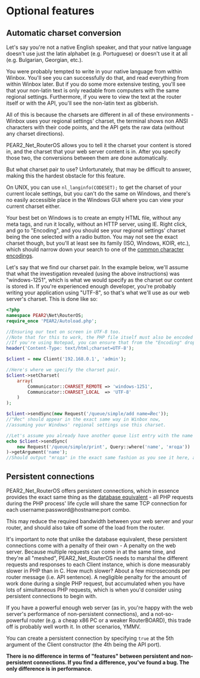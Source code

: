 # Optional features

## Automatic charset conversion
Let's say you're not a native English speaker, and that your native language doesn't use just the latin alphabet (e.g. Portuguese) or doesn't use it at all (e.g. Bulgarian, Georgian, etc.).

You were probably tempted to write in your native language from within Winbox. You'll see you can successfully do that, and read everything from within Winbox later. But if you do some more extensive testing, you'll see that your non-latin text is only readable from computers with the same regional settings. Furthermore, if you were to view the text at the router itself or with the API, you'll see the non-latin text as gibberish.

All of this is because the charsets are different in all of these environments - Winbox uses your regional settings' charset, the terminal shows non ANSI characters with their code points, and the API gets the raw data (without any charset directions).

PEAR2_Net_RouterOS allows you to tell it the charset your content is stored in, and the charset that your web server content is in. After you specify those two, the conversions between them are done automatically.

But what charset pair to use? Unfortunately, that may be difficult to answer, making this the hardest obstacle for this feature.

On UNIX, you can use ```nl_langinfo(CODESET);``` to get the charset of your current locale settings, but you can't do the same on Windows, and there's no easily accessible place in the Windows GUI where you can view your current charset either.

Your best bet on Windows is to create an empty HTML file, without any meta tags, and run it locally, without an HTTP server, using IE. Right click, and go to "Encoding", and you should see your regional settings' charset being the one selected with a radio button. You may not see the exact charset though, but you'll at least see its family (ISO, Windows, KOIR, etc.), which should narrow down your search to one of the [common character encodings](http://en.wikipedia.org/wiki/Character_encoding#Common_character_encodings).

Let's say that we find our charset pair. In the example below, we'll assume that what the investigation revealed (using the above instructions) was "windows-1251", which is what we would specify as the charset our content is stored in. If you're experienced enough developer, you're probably writing your application using "UTF-8", so that's what we'll use as our web server's charset. This is done like so:

```php
<?php
namespace PEAR2\Net\RouterOS;
require_once 'PEAR2/Autoload.php';

//Ensuring our text on screen in UTF-8 too.
//Note that for this to work, the PHP file itself must also be encoded with UTF-8.
//If you're using Notepad, you can ensure that from the "Encoding" drop down at the "Save As..." dialog.
header('Content-Type: text/html;charset=UTF-8');

$client = new Client('192.168.0.1', 'admin');

//Here's where we specify the charset pair.
$client->setCharset(
    array(
        Communicator::CHARSET_REMOTE => 'windows-1251',
        Communicator::CHARSET_LOCAL  => 'UTF-8'
    )
);

$client->sendSync(new Request('/queue/simple/add name=Йес'));
//"Йес" should appear in the exact same way in Winbox now,
//assuming your Windows' regional settings use this charset.

//Let's assume you already have another queue list entry with the name "ягода"
echo $client->sendSync(
    new Request('/queue/simple/print', Query::where('name', 'ягода'))
)->getArgument('name');
//Should output "ягода" in the exact same fashion as you see it here, and in Winbox.
```

## Persistent connections
PEAR2_Net_RouterOS offers persistent connections, which in essence provides the exact same thing as the [database equivalent](http://php.net/manual/en/features.persistent-connections.php) - all PHP requests during the PHP process' life cycle will share the same TCP connection for each username:password@hostname:port combo.

This may reduce the required bandwidth between your web server and your router, and should also take off some of the load from the router.

It's important to note that unlike the database equivalent, these persistent connections come with a penalty of their own - A penalty on the web server. Because multiple requests can come in at the same time, and they're all "meshed", PEAR2_Net_RouterOS needs to marshal the different requests and responses to each Client instance, which is done measurably slower in PHP than in C. How much slower? About a few microseconds per router message (i.e. API sentence). A negligible penalty for the amount of work done during a single PHP request, but accumulated when you have lots of simultaneous PHP requests, which is when you'd consider using persistent connections to begin with.

If you have a powerful enough web server (as in, you're happy with the web server's performance of non-persistent connections), and a not-so-powerful router (e.g. a cheap x86 PC or a weaker RouterBOARD), this trade off is probably well worth it. In other scenarios, YMMV.

You can create a persistent connection by specifying ```true``` at the 5th argument of the Client constructor (the 4th being the API port).

__There is no difference in terms of "features" between persistent and non-persistent connections. If you find a difference, you've found a bug. The only difference is in performance.__